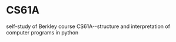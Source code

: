 # CS61A
self-study of Berkley course CS61A--structure and interpretation of computer programs in python
